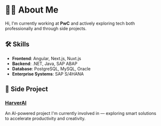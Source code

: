 # 👨‍💼 About Me

Hi, I'm currently working at **PwC** and actively exploring tech both professionally and through side projects.


## 🛠️ Skills
- **Frontend**: Angular, Next.js, Nuxt.js  
- **Backend**: .NET, Java, SAP ABAP  
- **Database**: PostgreSQL, MySQL, Oracle  
- **Enterprise Systems**: SAP S/4HANA

## 🚀 Side Project
### [HarverAI](https://harverai.com)  
An AI-powered project I'm currently involved in — exploring smart solutions to accelerate productivity and creativity.
